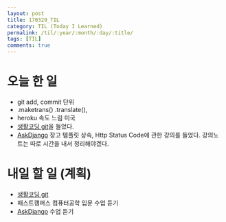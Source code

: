 ```yaml
---
layout: post
title: 170329_TIL
category: TIL (Today I Learned)
permalink: /til/:year/:month/:day/:title/
tags: [TIL]
comments: true
---
```

# 오늘 한 일
- git add, commit 단위
- .maketrans() .translate(), 
- heroku 속도 느림 미국
- [생활코딩 git](https://opentutorials.org/module/2676)을 들었다.
- [AskDjango](https://nomade.kr/vod/django/) 장고 템플릿 상속, Http Status Code에 관한 강의를 들었다. 강의노트는 따로 시간을 내서 정리해야겠다.

# 내일 할 일 (계획)
- [생활코딩 git](https://opentutorials.org/module/2676)
- 패스트캠퍼스 컴퓨터공학 입문 수업 듣기
- [AskDjango](https://nomade.kr/vod/django/) 수업 듣기
